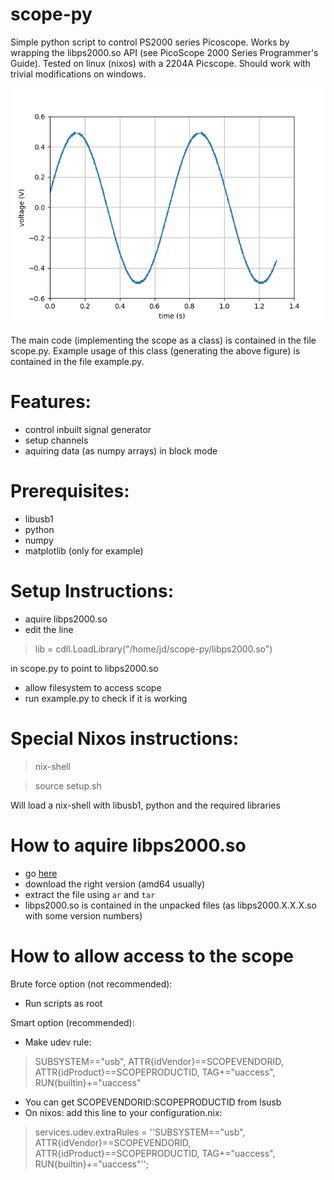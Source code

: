 # scope-py
Simple python script to control PS2000 series Picoscope.
Works by wrapping the libps2000.so API (see PicoScope 2000 Series Programmer's Guide).
Tested on linux (nixos) with a 2204A Picscope.
Should work with trivial modifications on windows.

![image](example.png)

The main code (implementing the scope as a class) is contained in the file scope.py.
Example usage of this class (generating the above figure) is contained in the file example.py.

# Features:
- control inbuilt signal generator
- setup channels
- aquiring data (as numpy arrays) in block mode

# Prerequisites:
- libusb1
- python
- numpy
- matplotlib (only for example)

# Setup Instructions:
- aquire libps2000.so
- edit the line 
>lib = cdll.LoadLibrary("/home/jd/scope-py/libps2000.so")

in scope.py to point to libps2000.so
- allow filesystem to access scope
- run example.py to check if it is working

# Special Nixos instructions:
> nix-shell

> source setup.sh

Will load a nix-shell with libusb1, python and the required libraries

# How to aquire libps2000.so
- go [here](https://labs.picotech.com/picoscope7/debian/pool/main/libp/libps2000/)
- download the right version (amd64 usually)
- extract the file using ```ar``` and ```tar```
- libps2000.so is contained in the unpacked files (as libps2000.X.X.X.so with some version numbers)

# How to allow access to the scope
Brute force option (not recommended):
- Run scripts as root

Smart option (recommended):
- Make udev rule:  
> SUBSYSTEM=="usb", ATTR{idVendor}==SCOPEVENDORID, ATTR{idProduct}==SCOPEPRODUCTID, TAG+="uaccess", RUN{builtin}+="uaccess"
- You can get SCOPEVENDORID:SCOPEPRODUCTID from lsusb
- On nixos: add this line to your configuration.nix:
>services.udev.extraRules = ''SUBSYSTEM=="usb", ATTR{idVendor}==SCOPEVENDORID, ATTR{idProduct}==SCOPEPRODUCTID, TAG+="uaccess", RUN{builtin}+="uaccess"'';

